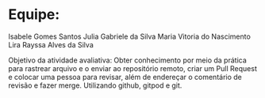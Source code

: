 # Equipe:

Isabele Gomes Santos
Julia Gabriele da Silva
Maria Vitoria do Nascimento Lira
Rayssa Alves da Silva

Objetivo da atividade avaliativa:
Obter conhecimento por meio da prática para rastrear arquivo e o enviar ao repositório remoto, criar um Pull Request e colocar uma pessoa para revisar, além de endereçar o comentário de revisão e fazer merge. Utilizando github, gitpod e git.

